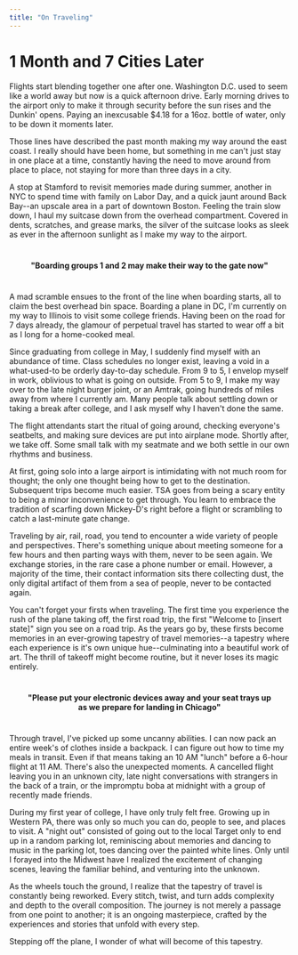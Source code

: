 ```yaml
---
title: "On Traveling"
---
```


# 1 Month and 7 Cities Later 

Flights start blending together one after one. Washington D.C. used to seem like a world away but now is a quick afternoon drive. Early morning drives to the airport only to make it through security before the sun rises and the Dunkin' opens. Paying an inexcusable $4.18 for a 16oz. bottle of water, only to be down it moments later. 

Those lines have described the past month making my way around the east coast. I really should have been home, but something in me can't just stay in one place at a time, constantly having the need to move around from place to place, not staying for more than three days in a city. 

A stop at Stamford to revisit memories made during summer, another in NYC to spend time with family on Labor Day, and a quick jaunt around Back Bay--an upscale area in a part of downtown Boston. Feeling the train slow down, I haul my suitcase down from the overhead compartment. Covered in dents, scratches, and grease marks, the silver of the suitcase looks as sleek as ever in the afternoon sunlight as I make my way to the airport.

**<p style="text-align: center; padding: 25px;">"Boarding groups 1 and 2 may make their way to the gate now"</p>**

A mad scramble ensues to the front of the line when boarding starts, all to claim the best overhead bin space. Boarding a plane in DC, I'm currently on my way to Illinois to visit some college friends. Having been on the road for 7 days already, the glamour of perpetual travel has started to wear off a bit as I long for a home-cooked meal. 

Since graduating from college in May, I suddenly find myself with an abundance of time. Class schedules no longer exist, leaving a void in a what-used-to be orderly day-to-day schedule. From 9 to 5, I envelop myself in work, oblivious to what is going on outside. From 5 to 9, I make my way over to the late night burger joint, or an Amtrak, going hundreds of miles away from where I currently am. Many people talk about settling down or taking a break after college, and I ask myself why I haven't done the same. 

The flight attendants start the ritual of going around, checking everyone's seatbelts, and making sure devices are put into airplane mode. Shortly after, we take off. Some small talk with my seatmate and we both settle in our own rhythms and business. 

At first, going solo into a large airport is intimidating with not much room for thought; the only one thought being how to get to the destination. Subsequent trips become much easier. TSA goes from being a scary entity to being a minor inconvenience to get through. You learn to embrace the tradition of scarfing down Mickey-D's right before a flight or scrambling to catch a last-minute gate change. 

Traveling by air, rail, road, you tend to encounter a wide variety of people and perspectives. There's something unique about meeting someone for a few hours and then parting ways with them, never to be seen again. We exchange stories, in the rare case a phone number or email. However, a majority of the time, their contact information sits there collecting dust, the only digital artifact of them from a sea of people, never to be contacted again.

You can't forget your firsts when traveling. The first time you experience the rush of the plane taking off, the first road trip, the first "Welcome to [insert state]" sign you see on a road trip. As the years go by, these firsts become memories in an ever-growing tapestry of travel memories--a tapestry where each experience is it's own unique hue--culminating into a beautiful work of art. The thrill of takeoff might become routine, but it never loses its magic entirely. 

**<p style="text-align: center; padding: 25px;">"Please put your electronic devices away and your seat trays up as we prepare for landing in Chicago"</p>**

Through travel, I've picked up some uncanny abilities. I can now pack an entire week's of clothes inside a backpack. I can figure out how to time my meals in transit. Even if that means taking an 10 AM "lunch" before a 6-hour flight at 11 AM. There's also the unexpected moments. A cancelled flight leaving you in an unknown city, late night conversations with strangers in the back of a train, or the impromptu boba at midnight with a group of recently made friends. 

During my first year of college, I have only truly felt free. Growing up in Western PA, there was only so much you can do, people to see, and places to visit. A "night out" consisted of going out to the local Target only to end up in a random parking lot, reminiscing about memories and dancing to music in the parking lot, toes dancing over the painted white lines. Only until I forayed into the Midwest have I realized the excitement of changing scenes, leaving the familiar behind, and venturing into the unknown. 

As the wheels touch the ground, I realize that the tapestry of travel is constantly being reworked. Every stitch, twist, and turn adds complexity and depth to the overall composition. The journey is not merely a passage from one point to another; it is an ongoing masterpiece, crafted by the experiences and stories that unfold with every step.

Stepping off the plane, I wonder of what will become of this tapestry. 